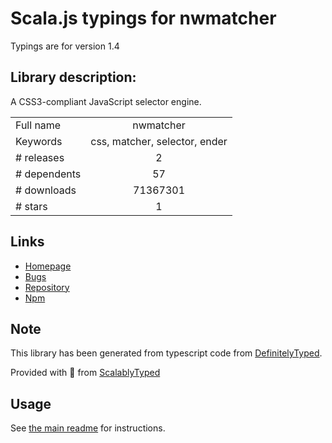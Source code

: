 
# Scala.js typings for nwmatcher

Typings are for version 1.4

## Library description:
A CSS3-compliant JavaScript selector engine.

|                    |                 |
| ------------------ | :-------------: |
| Full name          | nwmatcher |
| Keywords           | css, matcher, selector, ender |
| # releases         | 2 |
| # dependents       | 57 |
| # downloads        | 71367301 |
| # stars            | 1 |

## Links
- [Homepage](http://javascript.nwbox.com/NWMatcher/)
- [Bugs](http://github.com/dperini/nwmatcher/issues)
- [Repository](https://github.com/dperini/nwmatcher)
- [Npm](https://www.npmjs.com/package/nwmatcher)
    


## Note
This library has been generated from typescript code from [DefinitelyTyped](https://definitelytyped.org).

Provided with :purple_heart: from [ScalablyTyped](https://github.com/oyvindberg/ScalablyTyped)

## Usage
See [the main readme](../../readme.md) for instructions.


